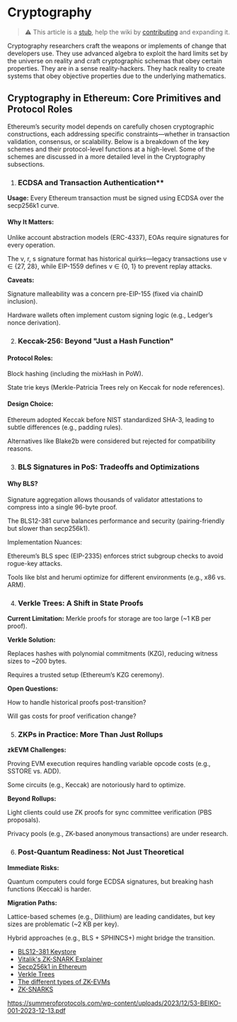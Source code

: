 # Cryptography

> :warning: This article is a [stub](https://en.wikipedia.org/wiki/Wikipedia:Stub), help the wiki by [contributing](/contributing.md) and expanding it.

Cryptography researchers craft the weapons or implements of change that developers use. They use advanced algebra to exploit the hard limits set by the universe on reality and craft cryptographic schemas that obey certain properties. They are in a sense reality-hackers. They hack reality to create systems that obey objective properties due to the underlying mathematics. 

## Cryptography in Ethereum: Core Primitives and Protocol Roles

Ethereum’s security model depends on carefully chosen cryptographic constructions, each addressing specific constraints—whether in transaction validation, consensus, or scalability. Below is a breakdown of the key schemes and their protocol-level functions at a high-level. Some of the schemes are discussed in a more detailed level in the Cryptography subsections.

1. ### ECDSA and Transaction Authentication**
**Usage:** Every Ethereum transaction must be signed using ECDSA over the secp256k1 curve.

#### Why It Matters:

Unlike account abstraction models (ERC-4337), EOAs require signatures for every operation.

The v, r, s signature format has historical quirks—legacy transactions use v ∈ {27, 28}, while EIP-1559 defines v ∈ {0, 1} to prevent replay attacks.

**Caveats:**

Signature malleability was a concern pre-EIP-155 (fixed via chainID inclusion).

Hardware wallets often implement custom signing logic (e.g., Ledger’s nonce derivation).

2. ### Keccak-256: Beyond "Just a Hash Function"

#### Protocol Roles:

Block hashing (including the mixHash in PoW).

State trie keys (Merkle-Patricia Trees rely on Keccak for node references).

#### Design Choice:

Ethereum adopted Keccak before NIST standardized SHA-3, leading to subtle differences (e.g., padding rules).

Alternatives like Blake2b were considered but rejected for compatibility reasons.

3. ### BLS Signatures in PoS: Tradeoffs and Optimizations
#### Why BLS?

Signature aggregation allows thousands of validator attestations to compress into a single 96-byte proof.

The BLS12-381 curve balances performance and security (pairing-friendly but slower than secp256k1).

Implementation Nuances:

Ethereum’s BLS spec (EIP-2335) enforces strict subgroup checks to avoid rogue-key attacks.

Tools like <name>blst</name> and <name>herumi</name> optimize for different environments (e.g., x86 vs. ARM).

4. ### Verkle Trees: A Shift in State Proofs
**Current Limitation:** Merkle proofs for storage are too large (~1 KB per proof).

**Verkle Solution:**

Replaces hashes with polynomial commitments (KZG), reducing witness sizes to ~200 bytes.

Requires a trusted setup (Ethereum’s KZG ceremony).

**Open Questions:**

How to handle historical proofs post-transition?

Will gas costs for proof verification change?

5. ### ZKPs in Practice: More Than Just Rollups
**zkEVM Challenges:**

Proving EVM execution requires handling variable opcode costs (e.g., SSTORE vs. ADD).

Some circuits (e.g., Keccak) are notoriously hard to optimize.

**Beyond Rollups:**

Light clients could use ZK proofs for sync committee verification (PBS proposals).

Privacy pools (e.g., ZK-based anonymous transactions) are under research.

6. ### Post-Quantum Readiness: Not Just Theoretical
**Immediate Risks:**

Quantum computers could forge ECDSA signatures, but breaking hash functions (Keccak) is harder.

**Migration Paths:**

Lattice-based schemes (e.g., Dilithium) are leading candidates, but key sizes are problematic (~2 KB per key).

Hybrid approaches (e.g., BLS + SPHINCS+) might bridge the transition.


- [BLS12-381 Keystore](https://eips.ethereum.org/EIPS/eip-2335)
- [Vitalik's ZK-SNARK Explainer](https://vitalik.eth.limo/general/2021/01/26/snarks.html)
- [Secp256k1 in Ethereum](https://ethereum.org/en/developers/docs/evm/)
- [Verkle Trees](https://verkle.info/)
- [The different types of ZK-EVMs](https://vitalik.eth.limo/general/2022/08/04/zkevm.html)
- [ZK-SNARKS](https://eprint.iacr.org/2018/046)

https://summerofprotocols.com/wp-content/uploads/2023/12/53-BEIKO-001-2023-12-13.pdf